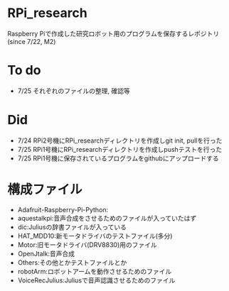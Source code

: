 # RPi_research
Raspberry Piで作成した研究ロボット用のプログラムを保存するレポジトリ(since 7/22, M2)



# To do
+ 7/25 それぞれのファイルの整理, 確認等


# Did
+ 7/24 RPi2号機にRPi_researchディレクトリを作成しgit init, pullを行った
+ 7/25 RPi1号機にRPi_researchディレクトリを作成しpushテストを行った
+ 7/25 RPi1号機に保存されているプログラムをgithubにアップロードする



# 構成ファイル
+ Adafruit-Raspberry-Pi-Python:
+ aquestalkpi:音声合成をさせるためのファイルが入っていたはず
+ dic:Juliusの辞書ファイルが入っている
+ HAT_MDD10:新モータドライバのテストファイル(多分)
+ Motor:旧モータドライバ(DRV8830)用のファイル
+ OpenJtalk:音声合成
+ Others:その他とかテストファイルとか
+ robotArm:ロボットアームを動作させるためのファイル
+ VoiceRecJulius:Juliusで音声認識させるためのファイル
